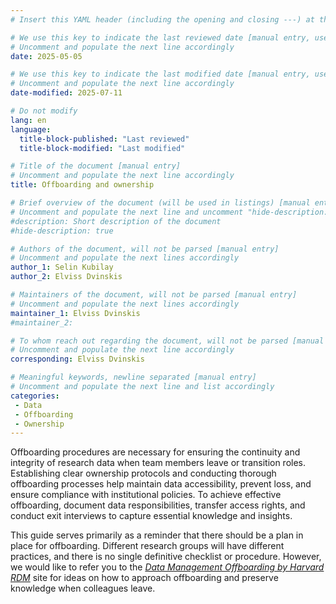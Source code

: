 ```yaml
---
# Insert this YAML header (including the opening and closing ---) at the beginning of the document and fill it out accordingly

# We use this key to indicate the last reviewed date [manual entry, use YYYY-MM-DD]
# Uncomment and populate the next line accordingly
date: 2025-05-05

# We use this key to indicate the last modified date [manual entry, use YYYY-MM-DD]
# Uncomment and populate the next line accordingly
date-modified: 2025-07-11

# Do not modify
lang: en
language: 
  title-block-published: "Last reviewed"
  title-block-modified: "Last modified"

# Title of the document [manual entry]
# Uncomment and populate the next line accordingly
title: Offboarding and ownership

# Brief overview of the document (will be used in listings) [manual entry]
# Uncomment and populate the next line and uncomment "hide-description: true".
#description: Short description of the document
#hide-description: true

# Authors of the document, will not be parsed [manual entry]
# Uncomment and populate the next lines accordingly
author_1: Selin Kubilay
author_2: Elviss Dvinskis

# Maintainers of the document, will not be parsed [manual entry]
# Uncomment and populate the next lines accordingly
maintainer_1: Elviss Dvinskis
#maintainer_2:

# To whom reach out regarding the document, will not be parsed [manual entry]
# Uncomment and populate the next line accordingly
corresponding: Elviss Dvinskis

# Meaningful keywords, newline separated [manual entry]
# Uncomment and populate the next line and list accordingly
categories: 
 - Data
 - Offboarding
 - Ownership
---
```


Offboarding procedures are necessary for ensuring the continuity and integrity of research data when team members leave or transition roles. Establishing clear ownership protocols and conducting thorough offboarding processes help maintain data accessibility, prevent loss, and ensure compliance with institutional policies. To achieve effective offboarding, document data responsibilities, transfer access rights, and conduct exit interviews to capture essential knowledge and insights. 

This guide serves primarily as a reminder that there should be a plan in place for offboarding. Different research groups will have different practices, and there is no single definitive checklist or procedure. However, we would like to refer you to the [*Data Management Offboarding by Harvard RDM*](https://datamanagement.hms.harvard.edu/about/where-start/data-management-offboarding#:~:text=Offboarding%20Checklist%20Document) site for ideas on how to approach offboarding and preserve knowledge when colleagues leave.